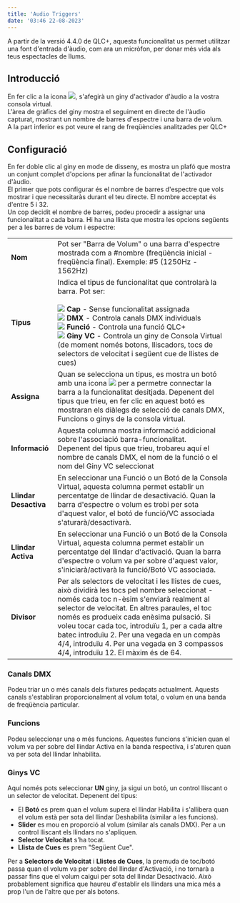 ```yaml
---
title: 'Audio Triggers'
date: '03:46 22-08-2023'
---
```


A partir de la versió 4.4.0 de QLC+, aquesta funcionalitat us permet utilitzar una font d'entrada d'àudio, com ara un micròfon, per donar més vida als teus espectacles de llums.

Introducció
------------

En fer clic a la icona ![](/basics/audioinput.png), s'afegirà un giny d'activador d'àudio a la vostra consola virtual.  
L'àrea de gràfics del giny mostra el seguiment en directe de l'àudio capturat, mostrant un nombre de barres d'espectre i una barra de volum.  
A la part inferior es pot veure el rang de freqüències analitzades per QLC+

Configuració
-------------

En fer doble clic al giny en mode de disseny, es mostra un plafó que mostra un conjunt complet d'opcions per afinar la funcionalitat de l'activador d'àudio.  
El primer que pots configurar és el nombre de barres d'espectre que vols mostrar i que necessitaràs durant el teu directe. El nombre acceptat és d'entre 5 i 32.  
Un cop decidit el nombre de barres, podeu procedir a assignar una funcionalitat a cada barra. Hi ha una llista que mostra les opcions següents per a les barres de volum i espectre:


|     |     |
| --- | --- |
| **Nom** | Pot ser "Barra de Volum" o una barra d'espectre mostrada com a #nombre (freqüència inicial - freqüència final). Exemple: #5 (1250Hz - 1562Hz) |
| **Tipus** | Indica el tipus de funcionalitat que controlarà la barra. Pot ser:<br><br>![](/basics/uncheck.png) **Cap** - Sense funcionalitat assignada<br>![](/basics/intensity.png) **DMX** - Controla canals DMX individuals<br>![](/basics/function.png) **Funció** - Controla una funció QLC+<br>![](/basics/virtualconsole.png) **Giny VC** - Controla un giny de Consola Virtual (de moment només botons, lliscadors, tocs de selectors de velocitat i següent cue de llistes de cues) |
| **Assigna** | Quan se selecciona un tipus, es mostra un botó amb una icona ![](/basics/attach.png) per a permetre connectar la barra a la funcionalitat desitjada. Depenent del tipus que trieu, en fer clic en aquest botó es mostraran els diàlegs de selecció de canals DMX, Funcions o ginys de la consola virtual. |
| **Informació** | Aquesta columna mostra informació addicional sobre l'associació barra-funcionalitat.  <br>Depenent del tipus que trieu, trobareu aquí el nombre de canals DMX, el nom de la funció o el nom del Giny VC seleccionat |
| **Llindar Desactiva** | En seleccionar una Funció o un Botó de la Consola Virtual, aquesta columna permet establir un percentatge de llindar de desactivació. Quan la barra d'espectre o volum es trobi per sota d'aquest valor, el botó de funció/VC associada s'aturarà/desactivarà. |
| **Llindar Activa** | En seleccionar una Funció o un Botó de la Consola Virtual, aquesta columna permet establir un percentatge del llindar d'activació. Quan la barra d'espectre o volum va per sobre d'aquest valor, s'iniciarà/activarà la funció/Botó VC associada. |
| **Divisor** | Per als selectors de velocitat i les llistes de cues, això dividirà les tocs pel nombre seleccionat - només cada toc n-èsim s'enviarà realment al selector de velocitat. En altres paraules, el toc només es produeix cada enèsima pulsació. Si voleu tocar cada toc, introduïu 1, per a cada altre batec introduïu 2. Per una vegada en un compàs 4/4, introduïu 4. Per una vegada en 3 compassos 4/4, introduïu 12. El màxim és de 64. |

### Canals DMX

Podeu triar un o més canals dels fixtures pedaçats actualment. Aquests canals s'establiran proporcionalment al volum total, o volum en una banda de freqüència particular.

### Funcions

Podeu seleccionar una o més funcions. Aquestes funcions s'inicien quan el volum va per sobre del llindar Activa en la banda respectiva, i s'aturen quan va per sota del llindar Inhabilita.

### Ginys VC

Aquí només pots seleccionar **UN** giny, ja sigui un botó, un control lliscant o un selector de velocitat. Depenent del tipus:

* El **Botó** es prem quan el volum supera el llindar Habilita i s'allibera quan el volum està per sota del llindar Deshabilita (similar a les funcions).
* **Slider** es mou en proporció al volum (similar als canals DMX). Per a un control lliscant els llindars no s'apliquen.
* **Selector Velocitat** s'ha tocat.
* **Llista de Cues** es prem "Següent Cue".

Per a **Selectors de Velocitat** i **Llistes de Cues**, la premuda de toc/botó passa quan el volum va per sobre del llindar d'Activació, i no tornarà a passar fins que el volum caigui per sota del llindar Desactivació. Això probablement significa que haureu d'establir els llindars una mica més a prop l'un de l'altre que per als botons.